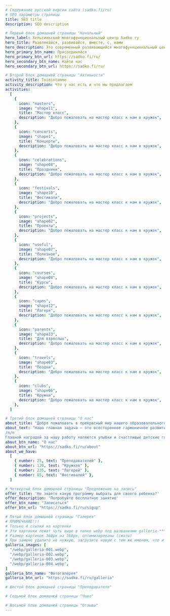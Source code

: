 ```yaml
---
# Содержание русской версии сайта (sadko.fi/ru)
# SEO параметры страницы
title: SEO title
description: SEO description

# Первый блок домашней страницы "Начальный"
hero_label: Хельсинкский многофункциональный центр Sadko ry
hero_title: Развлекайся, развивайся, вместе, с, нами
hero_description: Это современный развивающийся многофункциональный центр дополнительного образования и организации семейного досуга
hero_primary_btn_name: Присоединяйся
hero_primary_btn_url: https://sadko.fi/ru/
hero_secondary_btn_name: Найти нас
hero_secondary_btn_url: https://sadko.fi/ru/

# Второй блок домашней страницы "Активности"
activity_title: Toimintamme
activity_description: Что у нас есть и что мы предлагаем
activities:
  [
    {
      icon: "masters",
      image: "shape11",
      title: "Мастер класс",
      description: "Добро пожаловать на мастер класс к нам в кружок",
    },
    {
      icon: "concerts",
      image: "shape1",
      title: "Концерты",
      description: "Добро пожаловать на мастер класс к нам в кружок",
    },
    {
      icon: "celebrations",
      image: "shape08",
      title: "Праздники",
      description: "Добро пожаловать на мастер класс к нам в кружок",
    },
    {
      icon: "festivals",
      image: "shape10",
      title: "Фестивали",
      description: "Добро пожаловать на мастер класс к нам в кружок",
    },
    {
      icon: "projects",
      image: "shape02",
      title: "Проекты",
      description: "Добро пожаловать на мастер класс к нам в кружок",
    },
    {
      icon: "useful",
      image: "shape07",
      title: "Полезное",
      description: "Добро пожаловать на мастер класс к нам в кружок",
    },
    {
      icon: "courses",
      image: "shape04",
      title: "Курсы",
      description: "Добро пожаловать на мастер класс к нам в кружок",
    },
    {
      icon: "capms",
      image: "shape12",
      title: "Лагеря",
      description: "Добро пожаловать на мастер класс к нам в кружок",
    },
    {
      icon: "parents",
      image: "shape13",
      title: "Для взрослых",
      description: "Добро пожаловать на мастер класс к нам в кружок",
    },
    {
      icon: "travels",
      image: "shape03",
      title: "Поздки",
      description: "Добро пожаловать на мастер класс к нам в кружок",
    },
    {
      icon: "clubs",
      image: "shape06",
      title: "Кружки",
      description: "Добро пожаловать на мастер класс к нам в кружок",
    },
  ]

# Третий блок домашней страницы "О нас"
about_title: "Добро пожаловать в прекрасный мир нашего образовательного центра"
about_text: "Наша главная задача — это всестороннее гармоничное развитие Вашего ребенка. Мы хотим помочь вырасти ему яркой и индивидуальной личностью, научить свободно мыслить, думать и рассуждать, сформировать у него представления о многообразии окружающего мира и сделать путешествие в мир знаний увлекательным.
/n/n
Главной наградой за нашу работу являются улыбки и счастливые детские глаза!!!"
about_btn_name: "О нас"
about_btn_url: "https://sadko.fi/ru/about"
about_we_have:
  [
    { number: 25, text: "Преподавателей" },
    { number: 120, text: "Кружков" },
    { number: 235, text: "Лагерей" },
    { number: 85, text: "Фестивалей" },
  ]

# Четвертый блок домашней страницы "Предложение на запись"
offer_title: 'Не знаете какую программу выбрать для своего ребенка?'
offer_description: 'Попробуйте бесплатное занятие'
offer_btn_name: "Записаться"
offer_btn_url: "https://sadko.fi/ru/sigup"

# Пятый блок домашней страницы "Галерея"
# ПРИМЕЧАНИЕ!!!
# Только 4 ссылки на картинки
# Эти картинки лежат чуть выше в папке webp под названиями galleria-****.webp
# Размер картинок 360px на 360px, оптимизированы (сжаты)
# При замене удалите не нужную, загрузите новую с тем же именем, что и уделенная была
galleria_images: [
  "/webp/galleria-001.webp",
  "/webp/galleria-002.webp",
  "/webp/galleria-003.webp",
  "/webp/galleria-004.webp",
]
galleria_btn_name: "Фотогалерея"
galleria_btn_url: "https://sadko.fi/ru/galleria"

# Шестой блок домашней страницы "Преподаватели"

# Седьмой блок домашней страницы "Чаво"

# Восьмой блок домашней страницы "Отзывы"
---
```

